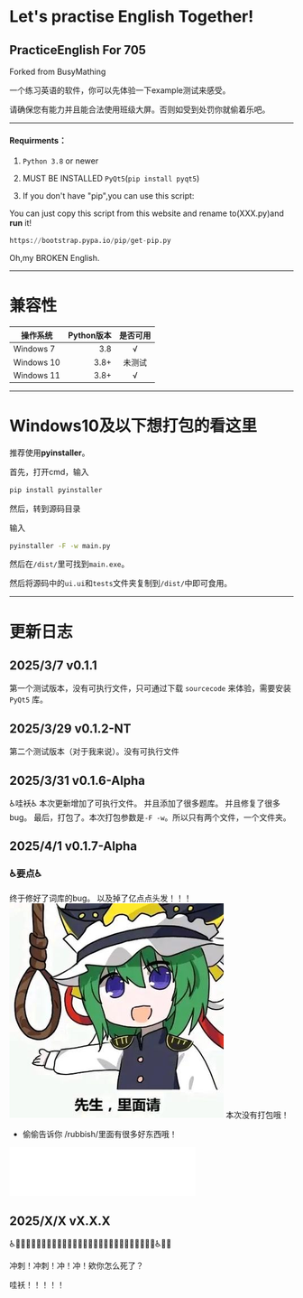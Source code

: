 # Let's practise English Together!
## PracticeEnglish For 705
Forked from BusyMathing

一个练习英语的软件，你可以先体验一下example测试来感受。

请确保您有能力并且能合法使用班级大屏。否则如受到处罚你就偷着乐吧。

---

#### Requirments：
1. `Python 3.8` or newer 

2. MUST BE INSTALLED `PyQt5`(```pip install pyqt5```)

3. If you don't have "pip",you can use this script:

You can just copy this script from this website and rename to(XXX.py)and **run** it!

``` python 
https://bootstrap.pypa.io/pip/get-pip.py
```

Oh,my BROKEN English.

---

# 兼容性
| 操作系统      | Python版本   |  是否可用  |
| --------   | -----:  | :----:  |
| Windows 7     | 3.8 |   √    |
| Windows 10       |   3.8+   |   未测试   |
| Windows 11        |    3.8+    |  √  |

---

# Windows10及以下想打包的看这里

推荐使用**pyinstaller**。

首先，打开cmd，输入

``` cmd
pip install pyinstaller
```

然后，转到源码目录

输入

``` cmd
pyinstaller -F -w main.py
```

然后在```/dist/```里可找到```main.exe```。

然后将源码中的```ui.ui```和```tests```文件夹复制到```/dist/```中即可食用。

---

# 更新日志

## 2025/3/7 v0.1.1

第一个测试版本，没有可执行文件，只可通过下载 `sourcecode` 来体验，需要安装 `PyQt5` 库。

## 2025/3/29 v0.1.2-NT

第二个测试版本（对于我来说）。没有可执行文件

## 2025/3/31 v0.1.6-Alpha

♿哇袄♿
本次更新增加了可执行文件。
并且添加了很多题库。
并且修复了很多bug。
最后，打包了。本次打包参数是```-F -w```。所以只有两个文件，一个文件夹。


## 2025/4/1 v0.1.7-Alpha

### ♿要点♿
终于修好了词库的bug。
以及掉了亿点点头发！！！
![有罪啊！！！](/rubbish/lbq.jpg)
本次没有打包哦！
- 偷偷告诉你
/rubbish/里面有很多好东西哦！

<iframe frameborder="no" border="0" marginwidth="0" marginheight="0" width=330 height=86 src="//music.163.com/outchain/player?type=2&id=2618710186&auto=0&height=66"></iframe>

## 2025/X/X vX.X.X

♿🧑‍🦼🧑‍🦼‍➡️👨‍🦼👨‍🦼‍➡️👩‍🦼👩‍🦼‍➡️🧑‍🦽🧑‍🦽‍➡️👨‍🦽👩‍🦽👩‍🦽‍➡️♿🦼🦽

冲刺！冲刺！冲！冲！欸你怎么死了？

哇袄！！！！！
